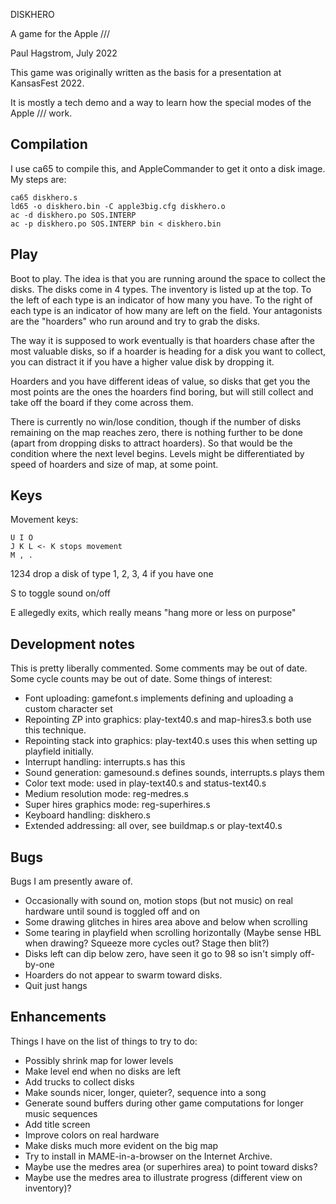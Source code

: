 DISKHERO

A game for the Apple ///

Paul Hagstrom, July 2022

This game was originally written as the basis for a presentation at KansasFest 2022.

It is mostly a tech demo and a way to learn how the special modes of the Apple /// work.

## Compilation ##

I use ca65 to compile this, and AppleCommander to get it onto a disk image.
My steps are:

```
ca65 diskhero.s
ld65 -o diskhero.bin -C apple3big.cfg diskhero.o
ac -d diskhero.po SOS.INTERP
ac -p diskhero.po SOS.INTERP bin < diskhero.bin
```

## Play ##

Boot to play.
The idea is that you are running around the space to collect the disks.
The disks come in 4 types.  The inventory is listed up at the top.
To the left of each type is an indicator of how many you have.
To the right of each type is an indicator of how many are left on the field.
Your antagonists are the "hoarders" who run around and try to grab the disks.

The way it is supposed to work eventually is that hoarders chase after the
most valuable disks, so if a hoarder is heading for a disk you want to
collect, you can distract it if you have a higher value disk by dropping it.

Hoarders and you have different ideas of value, so disks that get you the
most points are the ones the hoarders find boring, but will still collect
and take off the board if they come across them.

There is currently no win/lose condition, though if the number of disks
remaining on the map reaches zero, there is nothing further to be done
(apart from dropping disks to attract hoarders).  So that would be the
condition where the next level begins.  Levels might be differentiated
by speed of hoarders and size of map, at some point.

## Keys ##

Movement keys:

```
U I O
J K L <- K stops movement
M , .
```

1234 drop a disk of type 1, 2, 3, 4 if you have one

S to toggle sound on/off

E allegedly exits, which really means "hang more or less on purpose"

## Development notes ##

This is pretty liberally commented.  Some comments may be out of date.
Some cycle counts may be out of date.  Some things of interest:

- Font uploading: gamefont.s implements defining and uploading a custom character set
- Repointing ZP into graphics: play-text40.s and map-hires3.s both use this technique.
- Repointing stack into graphics: play-text40.s uses this when setting up playfield initially.
- Interrupt handling: interrupts.s has this
- Sound generation: gamesound.s defines sounds, interrupts.s plays them
- Color text mode: used in play-text40.s and status-text40.s
- Medium resolution mode: reg-medres.s
- Super hires graphics mode: reg-superhires.s
- Keyboard handling: diskhero.s
- Extended addressing: all over, see buildmap.s or play-text40.s

## Bugs ##

Bugs I am presently aware of.

- Occasionally with sound on, motion stops (but not music) on real hardware until sound is toggled off and on
- Some drawing glitches in hires area above and below when scrolling
- Some tearing in playfield when scrolling horizontally (Maybe sense HBL when drawing? Squeeze more cycles out? Stage then blit?)
- Disks left can dip below zero, have seen it go to 98 so isn't simply off-by-one
- Hoarders do not appear to swarm toward disks.
- Quit just hangs

## Enhancements ##

Things I have on the list of things to try to do:

- Possibly shrink map for lower levels
- Make level end when no disks are left
- Add trucks to collect disks
- Make sounds nicer, longer, quieter?, sequence into a song
- Generate sound buffers during other game computations for longer music sequences
- Add title screen
- Improve colors on real hardware
- Make disks much more evident on the big map
- Try to install in MAME-in-a-browser on the Internet Archive.
- Maybe use the medres area (or superhires area) to point toward disks?
- Maybe use the medres area to illustrate progress (different view on inventory)?

